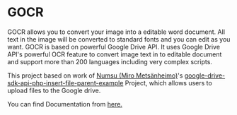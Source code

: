 # GOCR
GOCR allows you to convert your image into a editable word document. All text in the image will be converted to 
standard fonts and you can edit as you want. GOCR is based on powerful Google Drive API. It uses Google Drive API's powerful
OCR feature to convert image text in to editable document and support more than 200 languages including very complex scripts.

This project based on work of <a href="https://github.com/numsu">Numsu (Miro Metsänheimo)</a>'s <a href="https://github.com/numsu/google-drive-sdk-api-php-insert-file-parent-example">
google-drive-sdk-api-php-insert-file-parent-example</a> Project, which allows users to upload files to the Google drive.

You can find Documentation from <a target="blank" href="http://amila.info/gocr-easily-convert-images-in-to-editable-word-documents/">here.</a>

